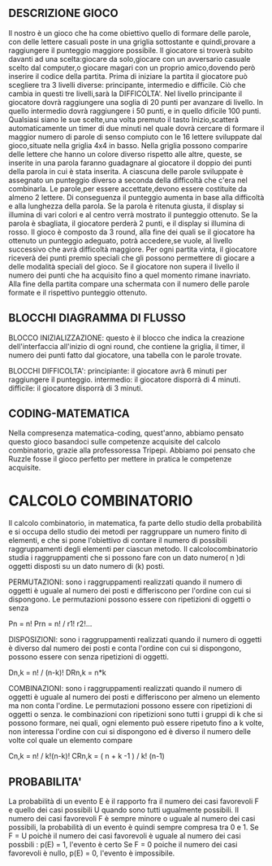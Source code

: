 


## DESCRIZIONE GIOCO
Il nostro è un gioco che ha come obiettivo quello di formare delle parole, con delle lettere casuali poste in una griglia sottostante e quindi,provare a raggiungere il punteggio maggiore possibile. Il giocatore si troverà subito davanti ad una scelta:giocare da solo,giocare con un avversario casuale scelto dal computer,o giocare magari con un proprio amico,dovendo però inserire il codice della partita.
Prima di iniziare la partita il giocatore può scegliere tra 3 livelli diverse: principante, intermedio e difficile.
Ciò che cambia in questi tre livelli,sarà la DIFFICOLTA'.
Nel livello principante il giocatore dovrà raggiungere una soglia di 20 punti per avanzare di livello.
In quello intermedio dovrà raggiungere i 50 punti, e in quello dificile 100 punti.
Qualsiasi siano le sue scelte,una volta premuto il tasto Inizio,scatterà automaticamente un timer di due minuti nel quale dovrà cercare di formare il maggior numero di parole di senso compiuto con le 16 lettere sviluppate dal gioco,situate nella griglia 4x4 in basso.
Nella griglia possono comparire delle lettere che hanno un colore diverso rispetto alle altre, queste, se inserite in una parola faranno guadagnare al giocatore il doppio dei punti della parola in cui è stata inserita.
A ciascuna delle parole sviluppate è assegnato un punteggio diverso a seconda della difficoltà che c'era nel combinarla.
Le parole,per essere accettate,devono essere costituite da almeno 2 lettere.
Di conseguenza il punteggio aumenta in base alla difficoltà e alla lunghezza della parola.
Se la parola è ritenuta giusta, il display si illumina di vari colori e al centro verrà mostrato il punteggio ottenuto.
Se la parola è sbagliata, il giocatore perderà 2 punti, e il display si illumina di rosso.
Il gioco è composto da 3 round, alla fine dei quali se il giocatore ha ottenuto un punteggio adeguato, potrà accedere,se vuole, al livello successivo che avrà difficoltà maggiore.
Per ogni partita vinta, il giocatore riceverà dei punti premio speciali che gli possono permettere di giocare a delle modalità speciali del gioco. Se il giocatore non supera il livello il numero dei punti che ha acquisito fino a quel momento rimane inavriato.
Alla fine della partita compare una schermata con il numero delle parole formate e il rispettivo punteggio ottenuto.

## BLOCCHI DIAGRAMMA DI FLUSSO
BLOCCO INIZIALIZZAZIONE: questo è il blocco che indica la creazione dell'interfaccia all'inizio di ogni round, che contiene la griglia, il timer, il numero dei punti fatto dal giocatore, una tabella con le parole trovate.

BLOCCHI DIFFICOLTA': principiante: il giocatore avrà 6 minuti per raggiungere il punteggio.
intermedio: il giocatore disporrà di 4 minuti.
difficile: il giocatore disporrà di 3 minuti.

## CODING-MATEMATICA
Nella compresenza matematica-coding, quest'anno, abbiamo pensato questo gioco basandoci sulle competenze acquisite del calcolo combinatorio,
grazie alla professoressa Tripepi. Abbiamo poi pensato che Ruzzle fosse il gioco perfetto per mettere in pratica le competenze acquisite.

# CALCOLO COMBINATORIO
Il calcolo combinatorio, in matematica, fa parte dello studio della probabilità e si occupa dello studio dei metodi per raggruppare un numero finito di elementi, e che si pone l'obiettivo di contare il numero di possibili raggruppamenti degli elementi per ciascun metodo.
Il calcolocombinatorio studia i raggruppamenti che si possono fare con un dato numero( n )di oggetti disposti su un dato numero di (k) posti. 

PERMUTAZIONI: sono i raggruppamenti realizzati quando il numero di oggetti è uguale al numero dei posti e differiscono per l'ordine con cui si dispongono. 
Le permutazioni possono essere con ripetizioni di oggetti o senza 

Pn = n!
Prn = n! / r1! r2!...

DISPOSIZIONI: sono i raggruppamenti realizzati quando il numero di oggetti è diverso dal numero dei posti e conta l'ordine con cui si dispongono, 
possono essere con  senza ripetizioni di oggetti.

Dn,k = n! / (n-k)!
DRn,k = n*k

COMBINAZIONI: sono i raggruppamenti realizzati quando il numero di oggetti è uguale al numero dei posti e differiscono per almeno un elemento ma non conta l'ordine.
Le permutazioni possono essere con ripetizioni di oggetti o senza.
le combinazioni con ripetizioni sono tutti i gruppi di k che si possono formare, nei quali, ogni elemento può essere ripetuto fino a k volte,
non interessa l'ordine con cui si dispongono ed è diverso il numero delle volte col quale un elemento compare

Cn,k = n! / k!(n-k)!
CRn,k = ( n + k -1 ) / k! (n-1)

## PROBABILITA'
La probabilità di un evento E è il rapporto fra il numero dei casi favorevoli F e quello dei casi possibili U quando sono tutti ugualmente possibili. 
Il numero dei casi favorevoli F è sempre minore o uguale al numero dei casi possibili, la probabilità di un evento è quindi sempre compresa tra 0 e 1.
Se F = U poichè il numero dei casi favorevoli è uguale al numero dei casi possbili : p(E) = 1, l'evento è certo
Se F = 0 poiche il numero dei casi favorevoli è nullo, p(E) = 0, l'evento è impossibile.
